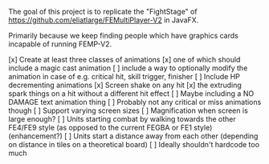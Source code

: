 

The goal of this project is to replicate the "FightStage" of
https://github.com/eliatlarge/FEMultiPlayer-V2 in JavaFX.

Primarily because we keep finding people which have graphics cards incapable of running FEMP-V2.

[x] Create at least three classes of animations
  [x] one of which should include a magic cast animation
  [ ] include a way to optionally modify the animation in case of e.g. critical hit, skill trigger, finisher
[ ] Include HP decrementing animations
  [x] Screen shake on any hit
  [x] the extruding spark things on a hit without a different hit effect
  [ ] Maybe including a NO DAMAGE text animation thing 
  [ ] Probably not any critical or miss animations though
[ ] Support varying screen sizes
  [ ] Magnification when screen is large enough?
[ ] Units starting combat by walking towards the other FE4/FE9 style (as opposed to the current FEGBA or FE1 style) (enhancement?)
[ ] Units start a distance away from each other (depending on distance in tiles on a theoretical board)
[ ] Ideally shouldn't hardcode too much

